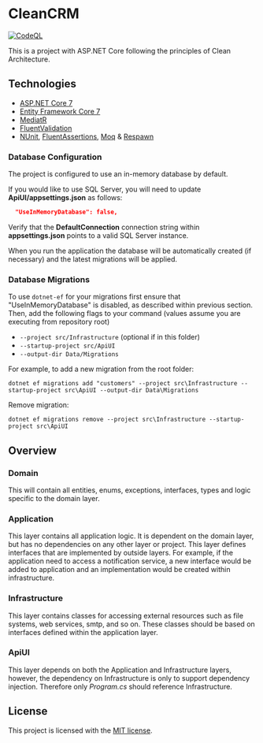 # CleanCRM
[![CodeQL](https://github.com/poleznii/CleanCRM/actions/workflows/codeql.yml/badge.svg)](https://github.com/poleznii/CleanCRM/actions/workflows/codeql.yml)

This is a project with ASP.NET Core following the principles of Clean Architecture.

## Technologies

* [ASP.NET Core 7](https://docs.microsoft.com/en-us/aspnet/core/introduction-to-aspnet-core)
* [Entity Framework Core 7](https://docs.microsoft.com/en-us/ef/core/)
* [MediatR](https://github.com/jbogard/MediatR)
* [FluentValidation](https://fluentvalidation.net/)
* [NUnit](https://nunit.org/), [FluentAssertions](https://fluentassertions.com/), [Moq](https://github.com/moq) & [Respawn](https://github.com/jbogard/Respawn)

### Database Configuration

The project is configured to use an in-memory database by default.

If you would like to use SQL Server, you will need to update **ApiUI/appsettings.json** as follows:

```json
  "UseInMemoryDatabase": false,
```

Verify that the **DefaultConnection** connection string within **appsettings.json** points to a valid SQL Server instance. 

When you run the application the database will be automatically created (if necessary) and the latest migrations will be applied.

### Database Migrations

To use `dotnet-ef` for your migrations first ensure that "UseInMemoryDatabase" is disabled, as described within previous section.
Then, add the following flags to your command (values assume you are executing from repository root)

* `--project src/Infrastructure` (optional if in this folder)
* `--startup-project src/ApiUI`
* `--output-dir Data/Migrations`

For example, to add a new migration from the root folder:

 `dotnet ef migrations add "customers" --project src\Infrastructure --startup-project src\ApiUI --output-dir Data\Migrations`

 Remove migration:

 `dotnet ef migrations remove --project src\Infrastructure --startup-project src\ApiUI`

 ## Overview

### Domain

This will contain all entities, enums, exceptions, interfaces, types and logic specific to the domain layer.

### Application

This layer contains all application logic. It is dependent on the domain layer, but has no dependencies on any other layer or project. This layer defines interfaces that are implemented by outside layers. For example, if the application need to access a notification service, a new interface would be added to application and an implementation would be created within infrastructure.

### Infrastructure

This layer contains classes for accessing external resources such as file systems, web services, smtp, and so on. These classes should be based on interfaces defined within the application layer.

### ApiUI

This layer depends on both the Application and Infrastructure layers, however, the dependency on Infrastructure is only to support dependency injection. Therefore only *Program.cs* should reference Infrastructure.

## License

This project is licensed with the [MIT license](LICENSE.txt).
